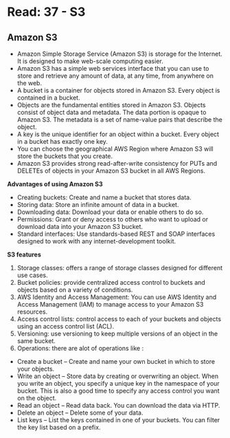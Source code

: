 # Read: 37 - S3


## Amazon S3

- Amazon Simple Storage Service (Amazon S3) is storage for the Internet. It is designed to make web-scale computing easier. 
- Amazon S3 has a simple web services interface that you can use to store and retrieve any amount of data, at any time, from anywhere on the web.
- A bucket is a container for objects stored in Amazon S3. Every object is contained in a bucket.
- Objects are the fundamental entities stored in Amazon S3. Objects consist of object data and metadata. The data portion is opaque to Amazon S3. The metadata is a set of name-value pairs that describe the object.
- A key is the unique identifier for an object within a bucket. Every object in a bucket has exactly one key.
- You can choose the geographical AWS Region where Amazon S3 will store the buckets that you create. 
- Amazon S3 provides strong read-after-write consistency for PUTs and DELETEs of objects in your Amazon S3 bucket in all AWS Regions.


**Advantages of using Amazon S3**

- Creating buckets: Create and name a bucket that stores data.
- Storing data: Store an infinite amount of data in a bucket.
- Downloading data: Download your data or enable others to do so.
- Permissions: Grant or deny access to others who want to upload or download data into your Amazon S3 bucket.
- Standard interfaces: Use standards-based REST and SOAP interfaces designed to work with any internet-development toolkit.


**S3 features**

1. Storage classes: offers a range of storage classes designed for different use cases.
2. Bucket policies: provide centralized access control to buckets and objects based on a variety of conditions.
3. AWS Identity and Access Management: You can use AWS Identity and Access Management (IAM) to manage access to your Amazon S3 resources.
4. Access control lists: control access to each of your buckets and objects using an access control list (ACL).
5. Versioning: use versioning to keep multiple versions of an object in the same bucket.
6. Operations: there are alot of operations like :

- Create a bucket – Create and name your own bucket in which to store your objects.
- Write an object – Store data by creating or overwriting an object. When you write an object, you specify a unique key in the namespace of your bucket. This is also a good time to specify any access control you want on the object.
- Read an object – Read data back. You can download the data via HTTP.
- Delete an object – Delete some of your data.
- List keys – List the keys contained in one of your buckets. You can filter the key list based on a prefix.
